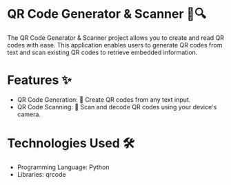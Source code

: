 # QR Code Generator & Scanner 📱🔍
The QR Code Generator & Scanner project allows you to create and read QR codes with ease. This application enables users to generate QR codes from text and scan existing QR codes to retrieve embedded information.

# Features ✨
- QR Code Generation: 🎨 Create QR codes from any text input.
- QR Code Scanning: 📸 Scan and decode QR codes using your device's camera.

# Technologies Used 🛠️
 - Programming Language: Python
 - Libraries: qrcode
